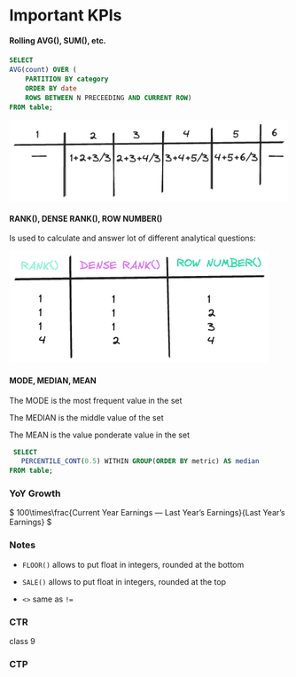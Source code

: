 # Important KPIs

#### Rolling AVG(), SUM(), etc.

```SQL
SELECT
AVG(count) OVER (
    PARTITION BY category
    ORDER BY date
    ROWS BETWEEN N PRECEEDING AND CURRENT ROW) 
FROM table;
```
   
![alt text](window_functions_rolling_avg.excalidraw.png)



#### RANK(), DENSE RANK(), ROW NUMBER()
Is used to calculate and answer lot of different analytical questions: 

![alt text](ranking_window_functions.excalidraw.png)


#### MODE, MEDIAN, MEAN

The MODE is the most frequent value in the set

The MEDIAN is the middle value of the set

The MEAN is the value ponderate value in the set 
 ```SQL
  SELECT 
    PERCENTILE_CONT(0.5) WITHIN GROUP(ORDER BY metric) AS median
FROM table;
```

### YoY Growth

$ 100\times\frac{Current Year Earnings — Last Year’s Earnings}{Last Year’s Earnings} $

### Notes
- ```FLOOR()``` allows to put float in integers, rounded at the bottom
- ```SALE()``` allows to put float in integers, rounded at the top

- ```<>``` same as ```!=```

### CTR
class 9

### CTP

